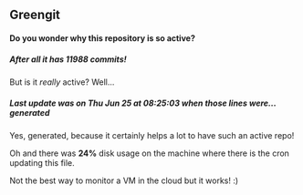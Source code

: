 ## Greengit

#### Do you wonder why this repository is so active?

##### After all it has 11988 commits!

But is it *really* active? Well...

##### Last update was on Thu Jun 25 at 08:25:03 when those lines were... generated

Yes, generated, because it certainly helps a lot to have such an active repo!

Oh and there was **24%** disk usage on the machine
where there is the cron updating this file.

Not the best way to monitor a VM in the cloud but it works! :)
